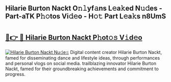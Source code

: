 ## Hilarie Burton Nackt O𝚗𝚕yf𝚊ns L𝚎a𝚔ed N𝚞𝚍es - Part-aTK P𝚑𝚘tos Vi𝚍𝚎o - H𝚘𝚝 Part L𝚎a𝚔s n8UmS

# <h2><a href="http://kf0mtq.oniu.top/?m=Hilarie+Burton+Nackt">🔗👉 🔴 Hilarie Burton Nackt P𝚑ot𝚘𝚜 V𝚒d𝚎o</a></h2>

[![Hilarie Burton Nackt Nu𝚍e𝚜](https://i.imgur.com/0qMVB7G.gif)](http://kf0mtq.oniu.top/?m=Hilarie+Burton+Nackt)
Digital content creator Hilarie Burton Nackt, famed for disseminating dance and lifestyle ideas, through performances and personal vlogs on social media. trailblazing innovator Hilarie Burton Nackt, famed for their groundbreaking achievements and commitment to progress.  

